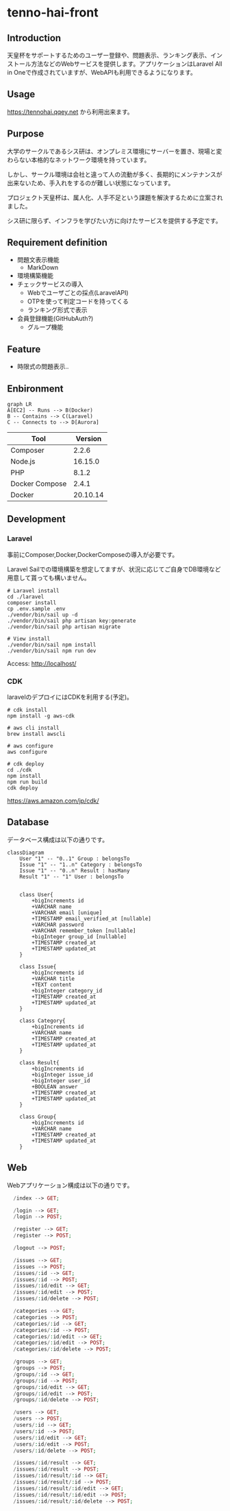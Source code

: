 # tenno-hai-front

## Introduction
<!-- 概要 -->
天皇杯をサポートするためのユーザー登録や、問題表示、ランキング表示、インストール方法などのWebサービスを提供します。アプリケーションはLaravel All in Oneで作成されていますが、WebAPIも利用できるようになります。

## Usage
<!-- 使い方 -->
<https://tennohai.qqey.net> から利用出来ます。

<!-- TODO -->

## Purpose
<!-- 課題目的 -->

大学のサークルであるシス研は、オンプレミス環境にサーバーを置き、現場と変わらない本格的なネットワーク環境を持っています。

しかし、サークル環境は会社と違って人の流動が多く、長期的にメンテナンスが出来ないため、手入れをするのが難しい状態になっています。

プロジェクト天皇杯は、属人化、人手不足という課題を解決するために立案されました。

シス研に限らず、インフラを学びたい方に向けたサービスを提供する予定です。

## Requirement definition
<!-- 要件定義,実装した機能 -->

- 問題文表示機能
  - MarkDown
- 環境構築機能
- チェックサービスの導入
  - Webでユーザごとの採点(LaravelAPI)
  - OTPを使って判定コードを持ってくる
  - ランキング形式で表示
- 会員登録機能(GitHubAuth?)
  - グループ機能

## Feature

- 時限式の問題表示..

## Enbironment

```mermaid
graph LR
A[EC2] -- Runs --> B(Docker)
B -- Contains --> C(Laravel)
C -- Connects to --> D[Aurora]
```

| Tool           | Version  |
| -------------- | -------- |
| Composer       | 2.2.6    |
| Node.js        | 16.15.0  |
| PHP            | 8.1.2    |
| Docker Compose | 2.4.1    |
| Docker         | 20.10.14 |

## Development
<!-- 開発着手方法 -->
### Laravel

事前にComposer,Docker,DockerComposeの導入が必要です。

Laravel Sailでの環境構築を想定してますが、状況に応じてご自身でDB環境など用意して貰っても構いません。

```shell
# Laravel install
cd ./laravel
composer install
cp .env.sample .env
./vendor/bin/sail up -d
./vendor/bin/sail php artisan key:generate
./vendor/bin/sail php artisan migrate

# View install
./vendor/bin/sail npm install
./vendor/bin/sail npm run dev
```

Access: <http://localhost/>

### CDK

laravelのデプロイにはCDKを利用する(予定)。

```shell
# cdk install
npm install -g aws-cdk

# aws cli install
brew install awscli

# aws configure
aws configure

# cdk deploy
cd ./cdk
npm install
npm run build
cdk deploy
```

<https://aws.amazon.com/jp/cdk/>

## Database
<!-- データベース構成 -->
データベース構成は以下の通りです。

```mermaid
classDiagram
    User "1" -- "0..1" Group : belongsTo
    Issue "1" -- "1..n" Category : belongsTo
    Issue "1" -- "0..n" Result : hasMany
    Result "1" -- "1" User : belongsTo


    class User{
        +bigIncrements id
        +VARCHAR name
        +VARCHAR email [unique]
        +TIMESTAMP email_verified_at [nullable]
        +VARCHAR password
        +VARCHAR remember_token [nullable]
        +bigInteger group_id [nullable]
        +TIMESTAMP created_at
        +TIMESTAMP updated_at
    }
    
    class Issue{
        +bigIncrements id
        +VARCHAR title
        +TEXT content
        +bigInteger category_id
        +TIMESTAMP created_at
        +TIMESTAMP updated_at
    }

    class Category{
        +bigIncrements id
        +VARCHAR name
        +TIMESTAMP created_at
        +TIMESTAMP updated_at
    }

    class Result{
        +bigIncrements id
        +bigInteger issue_id
        +bigInteger user_id
        +BOOLEAN answer
        +TIMESTAMP created_at
        +TIMESTAMP updated_at
    }

    class Group{
        +bigIncrements id
        +VARCHAR name
        +TIMESTAMP created_at
        +TIMESTAMP updated_at
    }
```

## Web
<!-- Webアプリケーション構成 -->
Webアプリケーション構成は以下の通りです。

```php
  /index --> GET;

  /login --> GET;
  /login --> POST;

  /register --> GET;
  /register --> POST;

  /logout --> POST;

  /issues --> GET;
  /issues --> POST;
  /issues/:id --> GET;
  /issues/:id --> POST;
  /issues/:id/edit --> GET;
  /issues/:id/edit --> POST;
  /issues/:id/delete --> POST;

  /categories --> GET;
  /categories --> POST;
  /categories/:id --> GET;
  /categories/:id --> POST;
  /categories/:id/edit --> GET;
  /categories/:id/edit --> POST;
  /categories/:id/delete --> POST;

  /groups --> GET;
  /groups --> POST;
  /groups/:id --> GET;
  /groups/:id --> POST;
  /groups/:id/edit --> GET;
  /groups/:id/edit --> POST;
  /groups/:id/delete --> POST;

  /users --> GET;
  /users --> POST;
  /users/:id --> GET;
  /users/:id --> POST;
  /users/:id/edit --> GET;
  /users/:id/edit --> POST;
  /users/:id/delete --> POST;

  /issues/:id/result --> GET;
  /issues/:id/result --> POST;
  /issues/:id/result/:id --> GET;
  /issues/:id/result/:id --> POST;
  /issues/:id/result/:id/edit --> GET;
  /issues/:id/result/:id/edit --> POST;
  /issues/:id/result/:id/delete --> POST;
```
